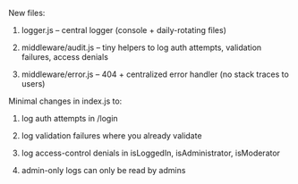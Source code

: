 New files:


1. logger.js – central logger (console + daily-rotating files)

2. middleware/audit.js – tiny helpers to log auth attempts, validation failures, access denials

2. middleware/error.js – 404 + centralized error handler (no stack traces to users)


Minimal changes in index.js to:

  1. log auth attempts in /login

  2. log validation failures where you already validate

  3. log access-control denials in isLoggedIn, isAdministrator, isModerator

  4. admin-only logs can only be read by admins

